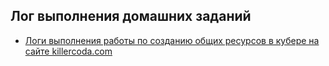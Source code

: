 ## Лог выполнения домашних заданий

- [Логи выполнения работы по созданию общих ресурсов в кубере на сайте killercoda.com](./13-kubernetes-config-02-mounts/Labs/create-pvc.md)
